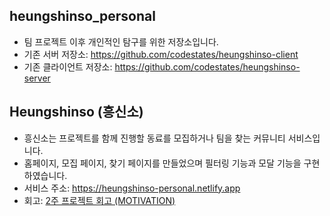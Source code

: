 ## heungshinso_personal

- 팀 프로젝트 이후 개인적인 탐구를 위한 저장소입니다.
- 기존 서버 저장소: https://github.com/codestates/heungshinso-client
- 기존 클라이언트 저장소: https://github.com/codestates/heungshinso-server

## Heungshinso (흥신소)

- 흥신소는 프로젝트를 함께 진행할 동료를 모집하거나 팀을 찾는 커뮤니티 서비스입니다.
- 홈페이지, 모집 페이지, 찾기 페이지를 만들었으며 필터링 기능과 모달 기능을 구현하였습니다.
- 서비스 주소: https://heungshinso-personal.netlify.app
- 회고: [2주 프로젝트 회고 (MOTIVATION)](https://smss.netlify.app/2020-11-22-MOTIVATION/)
